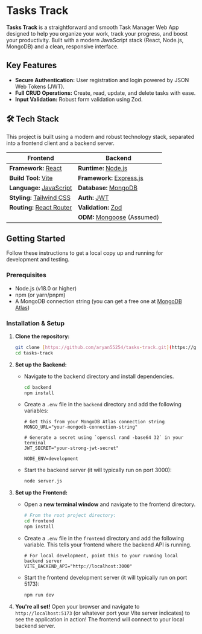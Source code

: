 # Tasks Track 

**Tasks Track** is a straightforward and smooth Task Manager Web App designed to help you organize your work, track your progress, and boost your productivity. Built with a modern JavaScript stack (React, Node.js, MongoDB) and a clean, responsive interface.

##  Key Features

* **Secure Authentication:** User registration and login powered by JSON Web Tokens (JWT).
* **Full CRUD Operations:** Create, read, update, and delete tasks with ease.
* **Input Validation:** Robust form validation using Zod.

## 🛠️ Tech Stack

This project is built using a modern and robust technology stack, separated into a frontend client and a backend server.

| Frontend                               | Backend                          |
| -------------------------------------- | -------------------------------- |
| **Framework:** [React](https://react.dev/)             | **Runtime:** [Node.js](https://nodejs.org/)             |
| **Build Tool:** [Vite](https://vitejs.dev/)              | **Framework:** [Express.js](https://expressjs.com/)     |
| **Language:** [JavaScript](https://www.javascript.org/) | **Database:** [MongoDB](https://www.mongodb.com/)               |
| **Styling:** [Tailwind CSS](https://tailwindcss.com/)  | **Auth:** [JWT](https://jwt.io/)                   |
| **Routing:** [React Router](https://reactrouter.com/)    | **Validation:** [Zod](https://zod.dev/)                |
|                                                         | **ODM:** [Mongoose](https://mongoosejs.com/) (Assumed) |
                                                                 
## Getting Started

Follow these instructions to get a local copy up and running for development and testing.

### Prerequisites

* Node.js (v18.0 or higher)
* npm (or yarn/pnpm)
* A MongoDB connection string (you can get a free one at [MongoDB Atlas](https://www.mongodb.com/cloud/atlas))

### Installation & Setup

1.  **Clone the repository:**
    ```sh
    git clone [https://github.com/aryan55254/tasks-track.git](https://github.com/aryan55254/tasks-track.git)
    cd tasks-track
    ```

2.  **Set up the Backend:**
    * Navigate to the backend directory and install dependencies.
        ```sh
        cd backend
        npm install
        ```
    * Create a `.env` file in the `backend` directory and add the following variables:
        ```env
        # Get this from your MongoDB Atlas connection string
        MONGO_URL="your-mongodb-connection-string"

        # Generate a secret using `openssl rand -base64 32` in your terminal
        JWT_SECRET="your-strong-jwt-secret"

        NODE_ENV=development
        ```
    * Start the backend server (it will typically run on port 3000):
        ```sh
        node server.js
        ```

3.  **Set up the Frontend:**
    * Open a **new terminal window** and navigate to the frontend directory.
        ```sh
        # From the root project directory:
        cd frontend
        npm install
        ```
    * Create a `.env` file in the `frontend` directory and add the following variable. This tells your frontend where the backend API is running.
        ```env
        # For local development, point this to your running local backend server
        VITE_BACKEND_API="http://localhost:3000"
        ```    
    * Start the frontend development server (it will typically run on port 5173):
        ```sh
        npm run dev
        ```

4.  **You're all set!**
    Open your browser and navigate to `http://localhost:5173` (or whatever port your Vite server indicates) to see the application in action! The frontend will connect to your local backend server.
